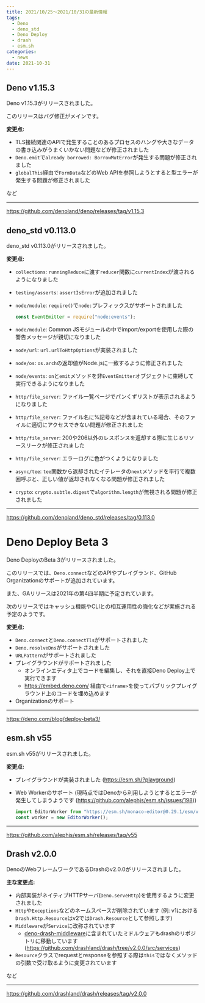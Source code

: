 ```yaml
---
title: 2021/10/25〜2021/10/31の最新情報
tags:
  - Deno
  - deno_std
  - Deno Deploy
  - drash
  - esm.sh
categories:
  - news
date: 2021-10-31
---
```


## Deno v1.15.3

Deno v1.15.3がリリースされました。

このリリースはバグ修正がメインです。

**変更点:**

- TLS接続関連のAPIで発生することのあるプロセスのハングや大きなデータの書き込みがうまくいかない問題などが修正されました
- `Deno.emit`で`already borrowed: BorrowMutError`が発生する問題が修正されました
- `globalThis`経由で`FormData`などのWeb APIを参照しようとすると型エラーが発生する問題が修正されました

など

---

https://github.com/denoland/deno/releases/tag/v1.15.3

## deno_std v0.113.0

deno_std v0.113.0がリリースされました。

**変更点:**

- `collections`: `runningReduce`に渡す`reducer`関数に`currentIndex`が渡されるようになりました
- `testing/asserts`: `assertIsError`が追加されました
- `node/module`: `require()`で`node:`プレフィックスがサポートされました

  ```jsx
  const EventEmitter = require("node:events");
  ```

- `node/module`: Common JSモジュールの中でimport/exportを使用した際の警告メッセージが親切になりました
- `node/url`: `url.urlToHttpOptions`が実装されました
- `node/os`: `os.arch`の返却値がNode.jsに一致するように修正されました
- `node/events`: `on`と`emit`メソッドを非`EventEmitter`オブジェクトに束縛して実行できるようになりました
- `http/file_server`: ファイル一覧ページでパンくずリストが表示されるようになりました
- `http/file_server`: ファイル名に%記号などが含まれている場合、そのファイルに適切にアクセスできない問題が修正されました
- `http/file_server`: 200や206以外のレスポンスを返却する際に生じるリソースリークが修正されました
- `http/file_server`: エラーログに色がつくようになりました
- `async/tee`: `tee`関数から返却されたイテレータの`next`メソッドを平行で複数回呼ぶと、正しい値が返却されなくなる問題が修正されました
- `crypto`: `crypto.subtle.digest`で`algorithm.length`が無視される問題が修正されました

---

https://github.com/denoland/deno_std/releases/tag/0.113.0

# Deno Deploy Beta 3

Deno DeployのBeta 3がリリースされました。

このリリースでは、`Deno.connect`などのAPIやプレイグランド、GitHub Organizationのサポートが追加されています。

また、GAリリースは2021年の第4四半期に予定されています。

次のリリースではキャッシュ機能やCLIとの相互運用性の強化などが実施される予定のようです。

**変更点:**

- `Deno.connect`と`Deno.connectTls`がサポートされました
- `Deno.resolveDns`がサポートされました
- `URLPattern`がサポートされました
- プレイグラウンドがサポートされました
  - オンラインエディタ上でコードを編集し、それを直接Deno Deploy上で実行できます
  - https://embed.deno.com/ 経由で`<iframe>`を使ってパブリックプレイグラウンド上のコードを埋め込めます
- Organizationのサポート

---

https://deno.com/blog/deploy-beta3/

## esm.sh v55

esm.sh v55がリリースされました。

**変更点:**

- プレイグラウンドが実装されました (https://esm.sh/?playground)
- Web Workerのサポート (現時点ではDenoから利用しようとするとエラーが発生してしまうようです (https://github.com/alephjs/esm.sh/issues/198))
    
  ```jsx
  import EditorWorker from "https://esm.sh/monaco-editor@0.29.1/esm/vs/editor/editor.worker?worker";
  const worker = new EditorWorker();
  ```

---

https://github.com/alephjs/esm.sh/releases/tag/v55

## Drash v2.0.0

DenoのWebフレームワークであるDrashのv2.0.0がリリースされました。

**主な変更点:**

- 内部実装がネイティブHTTPサーバ(`Deno.serveHttp`)を使用するように変更されました
- `Http`や`Exceptions`などのネームスペースが削除されています (例: v1における`Drash.Http.Resource`はv2では`Drash.Resource`として参照します)
- `Middleware`が`Service`に改称されています
  - [deno-drash-middleware](https://github.com/drashland/deno-drash-middleware)に含まれていたミドルウェアもdrashのリポジトリに移動しています (https://github.com/drashland/drash/tree/v2.0.0/src/services)
- `Resource`クラスでrequestとresponseを参照する際は`this`ではなくメソッドの引数で受け取るように変更されています

など

---

https://github.com/drashland/drash/releases/tag/v2.0.0
